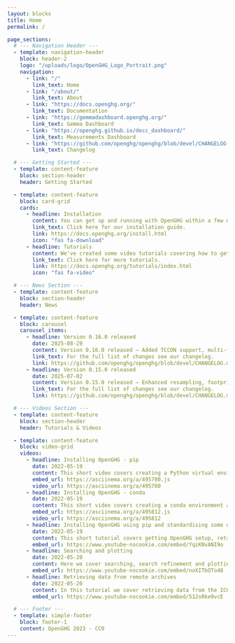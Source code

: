 ```yaml
---
layout: blocks
title: Home
permalink: /

page_sections:
  # --- Navigation Header ---
  - template: navigation-header
    block: header-2
    logo: "/uploads/logo/OpenGHG_Logo_Portrait.png"
    navigation:
      - link: "/"
        link_text: Home
      - link: "/about/"
        link_text: About
      - link: "https://docs.openghg.org/"
        link_text: Documentation
      - link: "https://gemmadashboard.openghg.org/"
        link_text: Gemma Dashboard
      - link: "https://openghg.github.io/decc_dashboard/"
        link_text: Measurements Dashboard 
      - link: "https://github.com/openghg/openghg/blob/devel/CHANGELOG.md"
        link_text: Changelog

  # --- Getting Started ---
  - template: content-feature
    block: section-header
    header: Getting Started

  - template: content-feature
    block: card-grid
    cards:
      - headline: Installation
        content: You can get up and running with OpenGHG within a few minutes by following our installation guide. Along with our range of tutorials you'll get OpenGHG installed using conda or pip, your own local data store setup and be able to retrieve data from archives such as ICOS and CEDA in no time.
        link_text: Click here for our installation guide.
        link: https://docs.openghg.org/install.html
        icon: "fas fa-download"
      - headline: Tutorials
        content: We've created some video tutorials covering how to get setup with OpenGHG and some of the data standardisation, retrieval and plotting tools we've created. You can find the notebooks we use in these videos on our documentation page, and in our repository.
        link_text: Click here for more tutorials.
        link: https://docs.openghg.org/tutorials/index.html
        icon: "fas fa-video"

  # --- News Section ---
  - template: content-feature
    block: section-header
    header: News

  - template: content-feature
    block: carousel
    carousel_items:
      - headline: Version 0.16.0 released
        date: 2025-08-29
        content: Version 0.16.0 released – Added TCCON support, multi-file processing for standardisation, new data type schemas, unit tracking and conversion using pint-xarray, and various bug fixes and workflow improvements
        link_text: For the full list of changes see our changelog.
        link: https://github.com/openghg/openghg/blob/devel/CHANGELOG.md#0160---2025-08-29
      - headline: Version 0.15.0 released
        date: 2025-07-02
        content: Version 0.15.0 released – Enhanced resampling, footprint handling, modelled obs computation, ObjectStore management, tagging, and bug fixes.
        link_text: For the full list of changes see our changelog.
        link: https://github.com/openghg/openghg/blob/devel/CHANGELOG.md#0150---2025-07-02

  # --- Videos Section ---
  - template: content-feature
    block: section-header
    header: Tutorials & Videos

  - template: content-feature
    block: video-grid
    videos:
      - headline: Installing OpenGHG - pip
        date: 2022-05-19
        content: This short video covers creating a Python virtual environment and installing OpenGHG into it.
        embed_url: https://asciinema.org/a/495780.js
        video_url: https://asciinema.org/a/495780
      - headline: Installing OpenGHG - conda
        date: 2022-05-19
        content: This short video covers creating a conda environment and installing OpenGHG.
        embed_url: https://asciinema.org/a/495812.js
        video_url: https://asciinema.org/a/495812
      - headline: Installing OpenGHG using pip and standardising some data
        date: 2022-05-19
        content: This short tutorial covers getting OpenGHG setup, retrieving some example data, standardising it and making a quick plot.
        embed_url: https://www.youtube-nocookie.com/embed/YqiKNvANI9o
      - headline: Searching and plotting
        date: 2022-05-20
        content: Here we cover searching, search refinement and plotting using a function from our <b>openghg.plotting</b> submodule.
        embed_url: https://www.youtube-nocookie.com/embed/noXITbOTo48
      - headline: Retrieving data from remote archives
        date: 2022-05-20
        content: In this tutorial we cover retrieving data from the ICOS Carbon Portal and the CEDA archive.
        embed_url: https://www.youtube-nocookie.com/embed/512sRke9vcE

  # --- Footer ---
  - template: simple-footer
    block: footer-1
    content: OpenGHG 2023 - CC0
---
```

